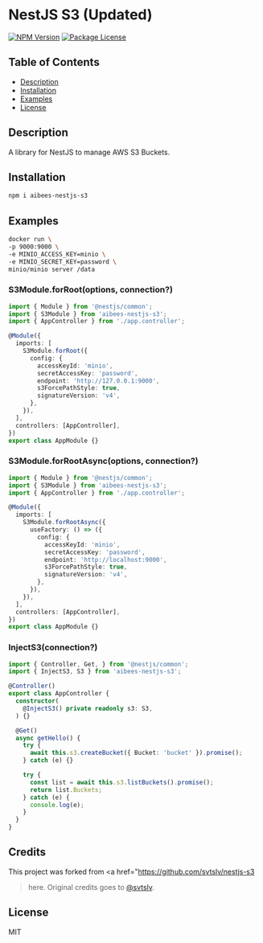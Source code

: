 # NestJS S3 (Updated)

<a href="https://www.npmjs.com/package/aibees-nestjs-s3"><img src="https://img.shields.io/npm/v/aibees-nestjs-s3.svg" alt="NPM Version" /></a>
<a href="https://www.npmjs.com/package/aibees-nestjs-s3"><img src="https://img.shields.io/npm/l/aibees-nestjs-s3.svg" alt="Package License" /></a>

## Table of Contents

- [Description](#description)
- [Installation](#installation)
- [Examples](#examples)
- [License](#license)

## Description
A library for NestJS to manage AWS S3 Buckets.

## Installation

```bash
npm i aibees-nestjs-s3
```

## Examples

```bash
docker run \
-p 9000:9000 \
-e MINIO_ACCESS_KEY=minio \
-e MINIO_SECRET_KEY=password \
minio/minio server /data
```

### S3Module.forRoot(options, connection?)

```ts
import { Module } from '@nestjs/common';
import { S3Module } from 'aibees-nestjs-s3';
import { AppController } from './app.controller';

@Module({
  imports: [
    S3Module.forRoot({
      config: {
        accessKeyId: 'minio',
        secretAccessKey: 'password',
        endpoint: 'http://127.0.0.1:9000',
        s3ForcePathStyle: true,
        signatureVersion: 'v4',
      },
    }),
  ],
  controllers: [AppController],
})
export class AppModule {}
```

### S3Module.forRootAsync(options, connection?)

```ts
import { Module } from '@nestjs/common';
import { S3Module } from 'aibees-nestjs-s3';
import { AppController } from './app.controller';

@Module({
  imports: [
    S3Module.forRootAsync({
      useFactory: () => ({
        config: {
          accessKeyId: 'minio',
          secretAccessKey: 'password',
          endpoint: 'http://localhost:9000',
          s3ForcePathStyle: true,
          signatureVersion: 'v4',
        },
      }),
    }),
  ],
  controllers: [AppController],
})
export class AppModule {}
```

### InjectS3(connection?)

```ts
import { Controller, Get, } from '@nestjs/common';
import { InjectS3, S3 } from 'aibees-nestjs-s3';

@Controller()
export class AppController {
  constructor(
    @InjectS3() private readonly s3: S3,
  ) {}

  @Get()
  async getHello() {
    try {
      await this.s3.createBucket({ Bucket: 'bucket' }).promise();
    } catch (e) {}

    try {
      const list = await this.s3.listBuckets().promise();
      return list.Buckets;
    } catch (e) {
      console.log(e);
    }
  }
}
```

## Credits
This project was forked from <a href="https://github.com/svtslv/nestjs-s3
>here</a>. Original credits goes to <a href="https://github.com/svtslv
">@svtslv</a>.


## License

MIT

